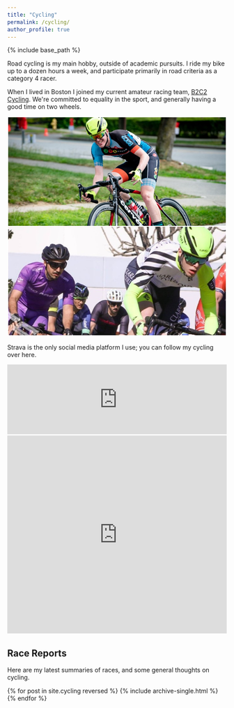 ```yaml
---
title: "Cycling"
permalink: /cycling/
author_profile: true
---
```


{% include base_path %}

Road cycling is my main hobby, outside of academic pursuits.
I ride my bike up to a dozen hours a week, and participate primarily in road criteria as a category 4 racer.

When I lived in Boston I joined my current amateur racing team, [B2C2 Cycling](https://b2c2cycling.com/).
We're committed to equality in the sport, and generally having a good time on two wheels.

![cycling](../files/cycling/combined-two.jpg)

Strava is the only social media platform I use; you can follow my cycling over here.

<iframe height='160' width='100%' frameborder='0' allowtransparency='true' scrolling='no' src='https://www.strava.com/athletes/7741397/activity-summary/b07ae5dcfcb65768a929e80a30b9b7c3844bf916'>
</iframe>

<iframe height='454' width='100%' frameborder='0' allowtransparency='true' scrolling='no' src='https://www.strava.com/athletes/7741397/latest-rides/b07ae5dcfcb65768a929e80a30b9b7c3844bf916'>
</iframe>

## Race Reports

Here are my latest summaries of races, and some general thoughts on cycling.

{% for post in site.cycling reversed %}
  {% include archive-single.html %}
{% endfor %}

